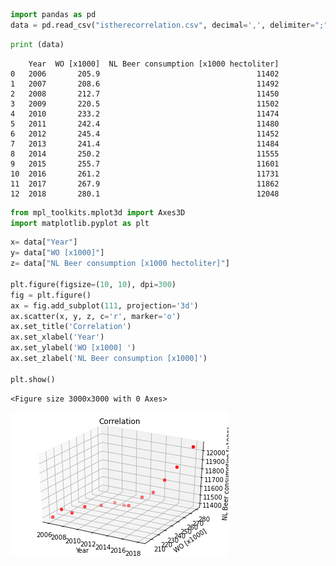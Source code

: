 ```python
import pandas as pd
data = pd.read_csv("istherecorrelation.csv", decimal=',', delimiter=";")
```


```python
print (data)
```

        Year  WO [x1000]  NL Beer consumption [x1000 hectoliter]
    0   2006       205.9                                   11402
    1   2007       208.6                                   11492
    2   2008       212.7                                   11450
    3   2009       220.5                                   11502
    4   2010       233.2                                   11474
    5   2011       242.4                                   11480
    6   2012       245.4                                   11452
    7   2013       241.4                                   11484
    8   2014       250.2                                   11555
    9   2015       255.7                                   11601
    10  2016       261.2                                   11731
    11  2017       267.9                                   11862
    12  2018       280.1                                   12048



```python
from mpl_toolkits.mplot3d import Axes3D
import matplotlib.pyplot as plt
```


```python
x= data["Year"]
y= data["WO [x1000]"]
z= data["NL Beer consumption [x1000 hectoliter]"]

plt.figure(figsize=(10, 10), dpi=300)
fig = plt.figure()
ax = fig.add_subplot(111, projection='3d')
ax.scatter(x, y, z, c='r', marker='o')
ax.set_title('Correlation')
ax.set_xlabel('Year')
ax.set_ylabel('WO [x1000] ')
ax.set_zlabel('NL Beer consumption [x1000]')

plt.show()
```


    <Figure size 3000x3000 with 0 Axes>



![png](output_3_1.png)



```python

```
